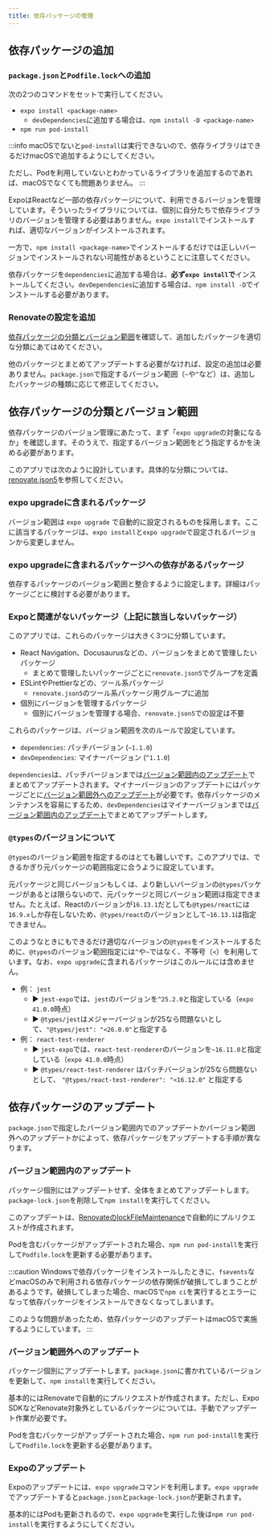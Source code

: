 ```yaml
---
title: 依存パッケージの管理
---
```


## 依存パッケージの追加

### `package.json`と`Podfile.lock`への追加

次の2つのコマンドをセットで実行してください。

* `expo install <package-name>`
  * `devDependencies`に追加する場合は、`npm install -D <package-name>`
* `npm run pod-install`

:::info
macOSでないと`pod-install`は実行できないので、依存ライブラリはできるだけmacOSで追加するようにしてください。

ただし、Podを利用していないとわかっているライブラリを追加するのであれば、macOSでなくても問題ありません。
:::

ExpoはReactなど一部の依存パッケージについて、利用できるバージョンを管理しています。そういったライブラリについては、個別に自分たちで依存ライブラリのバージョンを管理する必要はありません。`expo install`でインストールすれば、適切なバージョンがインストールされます。

一方で、`npm install <package-name>`でインストールするだけでは正しいバージョンでインストールされない可能性があるということに注意してください。

依存パッケージを`dependencies`に追加する場合は、**必ず`expo install`で**インストールしてください。`devDependencies`に追加する場合は、`npm install -D`でインストールする必要があります。

### Renovateの設定を追加

[依存パッケージの分類とバージョン範囲](#依存パッケージの分類とバージョン範囲)を確認して、追加したパッケージを適切な分類にあてはめてください。

他のパッケージとまとめてアップデートする必要がなければ、設定の追加は必要ありません。`package.json`で指定するバージョン範囲（`~`や`^`など）は、追加したパッケージの種類に応じて修正してください。

## 依存パッケージの分類とバージョン範囲

依存パッケージのバージョン管理にあたって、まず「`expo upgrade`の対象になるか」を確認します。そのうえで、指定するバージョン範囲をどう指定するかを決める必要があります。

このアプリでは次のように設計しています。具体的な分類については、[renovate.json5](https://github.com/{@inject:organization}/mobile-app-crib-notes/blob/master/.github/renovate.json5)を参照してください。

### expo upgradeに含まれるパッケージ

バージョン範囲は `expo upgrade` で自動的に設定されるものを採用します。ここに該当するパッケージは、`expo install`と`expo upgrade`で設定されるバージョンから変更しません。

### expo upgradeに含まれるパッケージへの依存があるパッケージ

依存するパッケージのバージョン範囲と整合するように設定します。詳細はパッケージごとに検討する必要があります。

### Expoと関連がないパッケージ（上記に該当しないパッケージ）

このアプリでは、これらのパッケージは大きく3つに分類しています。

* React Navigation、Docusaurusなどの、バージョンをまとめて管理したいパッケージ
  * まとめて管理したいパッケージごとに`renovate.json5`でグループを定義
* ESLintやPrettierなどの、ツール系パッケージ
  * `renovate.json5`のツール系パッケージ用グループに追加
* 個別にバージョンを管理するパッケージ
  * 個別にバージョンを管理する場合、`renovate.json5`での設定は不要

これらのパッケージは、バージョン範囲を次のルールで設定しています。

* `dependencies`: パッチバージョン (`~1.1.0`)
* `devDependencies`: マイナーバージョン (`^1.1.0`)

`dependencies`は、パッチバージョンまでは[バージョン範囲内のアップデート](#バージョン範囲内のアップデート)でまとめてアップデートされます。マイナーバージョンのアップデートにはパッケージごとに[バージョン範囲外へのアップデート](#バージョン範囲外へのアップデート)が必要です。依存パッケージのメンテナンスを容易にするため、`devDependencies`はマイナーバージョンまでは[バージョン範囲内のアップデート](#バージョン範囲内のアップデート)でまとめてアップデートします。

### `@types`のバージョンについて

`@types`のバージョン範囲を指定するのはとても難しいです。このアプリでは、できるかぎり元パッケージの範囲指定に合うように設定しています。

元パッケージと同じバージョンもしくは、より新しいバージョンの`@types`パッケージがあるとは限らないので、元パッケージと同じバージョン範囲は指定できません。たとえば、Reactのバージョンが`16.13.1`だとしても`@types/react`には`16.9.x`しか存在しないため、`@types/react`のバージョンとして`~16.13.1`は指定できません。

このようなときにもできるだけ適切なバージョンの`@types`をインストールするために、`@types`のバージョン範囲指定には`^`や`~`ではなく、不等号（`<`）を利用しています。なお、`expo upgrade`に含まれるパッケージはこのルールには含めません。

* 例： `jest`
  * ▶ `jest-expo`では、`jest`のバージョンを`^25.2.0`と指定している（`expo 41.0.0`時点）
  * ▶ `@types/jest`はメジャーバージョンが25なら問題ないとして、`"@types/jest": "<26.0.0"`と指定する
* 例： `react-test-renderer`
  * ▶ `jest-expo`では、`react-test-renderer`のバージョンを`~16.11.0`と指定している（`expo 41.0.0`時点）
  * ▶ `@types/react-test-renderer` はパッチバージョンが25なら問題ないとして、 `"@types/react-test-renderer": "<16.12.0"` と指定する

## 依存パッケージのアップデート

`package.json`で指定したバージョン範囲内でのアップデートかバージョン範囲外へのアップデートかによって、依存パッケージをアップデートする手順が異なります。

### バージョン範囲内のアップデート

パッケージ個別にはアップデートせず、全体をまとめてアップデートします。`package-lock.json`を削除して`npm install`を実行してください。

このアップデートは、[RenovateのlockFileMaintenance](https://docs.renovatebot.com/configuration-options/#lockfilemaintenance)で自動的にプルリクエストが作成されます。

Podを含むパッケージがアップデートされた場合、`npm run pod-install`を実行して`Podfile.lock`を更新する必要があります。

:::caution
Windowsで依存パッケージをインストールしたときに、`fsevents`などmacOSのみで利用される依存パッケージの依存関係が破損してしまうことがあるようです。破損してしまった場合、macOSで`npm ci`を実行するとエラーになって依存パッケージをインストールできなくなってしまいます。

このような問題があったため、依存パッケージのアップデートはmacOSで実施するようにしています。
:::

### バージョン範囲外へのアップデート

パッケージ個別にアップデートします。`package.json`に書かれているバージョンを更新して、`npm install`を実行してください。

基本的にはRenovateで自動的にプルリクエストが作成されます。ただし、Expo SDKなどRenovate対象外としているパッケージについては、手動でアップデート作業が必要です。

Podを含むパッケージがアップデートされた場合、`npm run pod-install`を実行して`Podfile.lock`を更新する必要があります。

### Expoのアップデート

Expoのアップデートには、`expo upgrade`コマンドを利用します。`expo upgrade`でアップデートすると`package.json`と`package-lock.json`が更新されます。

基本的にはPodも更新されるので、`expo upgrade`を実行した後は`npm run pod-install`を実行するようにしてください。

